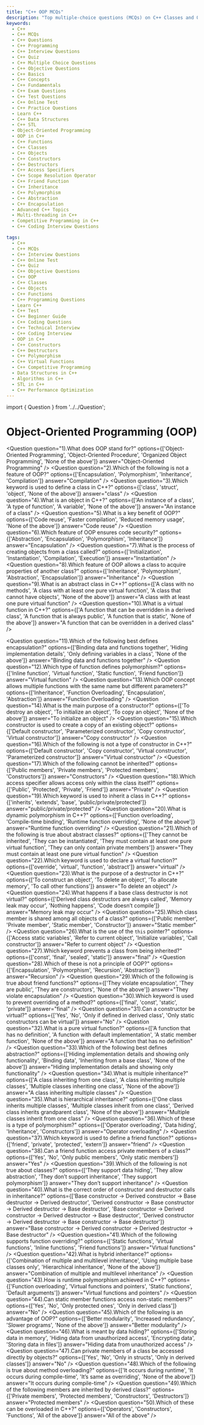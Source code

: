 ```yaml
---
title: "C++ OOP MCQs"
description: "Top multiple-choice questions (MCQs) on C++ Classes and Objects for interview preparation. Covers constructors, access specifiers, friend functions, and object creation."
keywords:
  - C++
  - C++ MCQs
  - C++ Questions
  - C++ Programming
  - C++ Interview Questions
  - C++ Quiz
  - C++ Multiple Choice Questions
  - C++ Objective Questions
  - C++ Basics
  - C++ Concepts
  - C++ Fundamentals
  - C++ Exam Questions
  - C++ Test Questions
  - C++ Online Test
  - C++ Practice Questions
  - Learn C++
  - C++ Data Structures
  - C++ STL
  - Object-Oriented Programming
  - OOP in C++
  - C++ Functions
  - C++ Classes
  - C++ Objects
  - C++ Constructors
  - C++ Destructors
  - C++ Access Specifiers
  - C++ Scope Resolution Operator
  - C++ Friend Function
  - C++ Inheritance
  - C++ Polymorphism
  - C++ Abstraction
  - C++ Encapsulation
  - Advanced C++ Topics
  - Multi-threading in C++
  - Competitive Programming in C++
  - C++ Coding Interview Questions

tags:
  - C++
  - C++ MCQs
  - C++ Interview Questions
  - C++ Online Test
  - C++ Quiz
  - C++ Objective Questions
  - C++ OOP
  - C++ Classes
  - C++ Objects
  - C++ Functions
  - C++ Programming Questions
  - Learn C++
  - C++ Test
  - C++ Beginner Guide
  - C++ Coding Questions
  - C++ Technical Interview
  - C++ Coding Interview
  - OOP in C++
  - C++ Constructors
  - C++ Destructors
  - C++ Polymorphism
  - C++ Virtual Functions
  - C++ Competitive Programming
  - Data Structures in C++
  - Algorithms in C++
  - STL in C++
  - C++ Performance Optimization
---
```



import { Question } from '../../Question';

# Object-Oriented Programming (OOP)

<Question
  question="1).What does OOP stand for?"
  options={['Object-Oriented Programming', 'Object-Oriented Procedure', 'Organized Object Programming', 'None of the above']}
  answer="Object-Oriented Programming"
/>
<Question
  question="2).Which of the following is not a feature of OOP?"
  options={['Encapsulation', 'Polymorphism', 'Inheritance', 'Compilation']}
  answer="Compilation"
/>
<Question
  question="3).Which keyword is used to define a class in C++?"
  options={['class', 'struct', 'object', 'None of the above']}
  answer="class"
/>
<Question
  question="4).What is an object in C++?"
  options={['An instance of a class', 'A type of function', 'A variable', 'None of the above']}
  answer="An instance of a class"
/>
<Question
  question="5).What is a key benefit of OOP?"
  options={['Code reuse', 'Faster compilation', 'Reduced memory usage', 'None of the above']}
  answer="Code reuse"
/>
<Question
  question="6).Which feature of OOP ensures code security?"
  options={['Abstraction', 'Encapsulation', 'Polymorphism', 'Inheritance']}
  answer="Encapsulation"
/>
<Question
  question="7).What is the process of creating objects from a class called?"
  options={['Initialization', 'Instantiation', 'Compilation', 'Execution']}
  answer="Instantiation"
/>
<Question
  question="8).Which feature of OOP allows a class to acquire properties of another class?"
  options={['Inheritance', 'Polymorphism', 'Abstraction', 'Encapsulation']}
  answer="Inheritance"
/>
<Question
  question="9).What is an abstract class in C++?"
  options={['A class with no methods', 'A class with at least one pure virtual function', 'A class that cannot have objects', 'None of the above']}
  answer="A class with at least one pure virtual function"
/>
<Question
  question="10).What is a virtual function in C++?"
  options={['A function that can be overridden in a derived class', 'A function that is always public', 'A function that is static', 'None of the above']}
  answer="A function that can be overridden in a derived class"
/>

<Question
  question="11).Which of the following best defines encapsulation?"
  options={['Binding data and functions together', 'Hiding implementation details', 'Only defining variables in a class', 'None of the above']}
  answer="Binding data and functions together"
/>
<Question
  question="12).Which type of function defines polymorphism?"
  options={['Inline function', 'Virtual function', 'Static function', 'Friend function']}
  answer="Virtual function"
/>
<Question
  question="13).Which OOP concept allows multiple functions with the same name but different parameters?"
  options={['Inheritance', 'Function Overloading', 'Encapsulation', 'Abstraction']}
  answer="Function Overloading"
/>
<Question
  question="14).What is the main purpose of a constructor?"
  options={['To destroy an object', 'To initialize an object', 'To copy an object', 'None of the above']}
  answer="To initialize an object"
/>
<Question
  question="15).Which constructor is used to create a copy of an existing object?"
  options={['Default constructor', 'Parameterized constructor', 'Copy constructor', 'Virtual constructor']}
  answer="Copy constructor"
/>
<Question
  question="16).Which of the following is not a type of constructor in C++?"
  options={['Default constructor', 'Copy constructor', 'Virtual constructor', 'Parameterized constructor']}
  answer="Virtual constructor"
/>
<Question
  question="17).Which of the following cannot be inherited?"
  options={['Public members', 'Private members', 'Protected members', 'Constructors']}
  answer="Constructors"
/>
<Question
  question="18).Which access specifier allows access only within the class itself?"
  options={['Public', 'Protected', 'Private', 'Friend']}
  answer="Private"
/>
<Question
  question="19).Which keyword is used to inherit a class in C++?"
  options={['inherits', 'extends', 'base', 'public/private/protected']}
  answer="public/private/protected"
/>
<Question
  question="20).What is dynamic polymorphism in C++?"
  options={['Function overloading', 'Compile-time binding', 'Runtime function overriding', 'None of the above']}
  answer="Runtime function overriding"
/>
<Question
  question="21).Which of the following is true about abstract classes?"
  options={['They cannot be inherited', 'They can be instantiated', 'They must contain at least one pure virtual function', 'They can only contain private members']}
  answer="They must contain at least one pure virtual function"
/>
<Question
  question="22).Which keyword is used to declare a virtual function?"
  options={['override', 'virtual', 'function', 'abstract']}
  answer="virtual"
/>
<Question
  question="23).What is the purpose of a destructor in C++?"
  options={['To construct an object', 'To delete an object', 'To allocate memory', 'To call other functions']}
  answer="To delete an object"
/>
<Question
  question="24).What happens if a base class destructor is not virtual?"
  options={['Derived class destructors are always called', 'Memory leak may occur', 'Nothing happens', 'Code doesn’t compile']}
  answer="Memory leak may occur"
/>
<Question
  question="25).Which class member is shared among all objects of a class?"
  options={['Public member', 'Private member', 'Static member', 'Constructor']}
  answer="Static member"
/>
<Question
  question="26).What is the use of the `this` pointer?"
  options={['Access static variables', 'Refer to current object', 'Initialize variables', 'Call constructor']}
  answer="Refer to current object"
/>
<Question
  question="27).Which keyword prevents a class from being inherited?"
  options={['const', 'final', 'sealed', 'static']}
  answer="final"
/>
<Question
  question="28).Which of these is not a principle of OOP?"
  options={['Encapsulation', 'Polymorphism', 'Recursion', 'Abstraction']}
  answer="Recursion"
/>
<Question
  question="29).Which of the following is true about friend functions?"
  options={['They violate encapsulation', 'They are public', 'They are constructors', 'None of the above']}
  answer="They violate encapsulation"
/>
<Question
  question="30).Which keyword is used to prevent overriding of a method?"
  options={['final', 'const', 'static', 'private']}
  answer="final"
/>
<Question
  question="31).Can a constructor be virtual?"
  options={['Yes', 'No', 'Only if defined in derived class', 'Only static constructors can be virtual']}
  answer="No"
/>
<Question
  question="32).What is a pure virtual function?"
  options={['A function that has no definition', 'A function with default implementation', 'A static member function', 'None of the above']}
  answer="A function that has no definition"
/>
<Question
  question="33).Which of the following best defines abstraction?"
  options={['Hiding implementation details and showing only functionality', 'Binding data', 'Inheriting from a base class', 'None of the above']}
  answer="Hiding implementation details and showing only functionality"
/>
<Question
  question="34).What is multiple inheritance?"
  options={['A class inheriting from one class', 'A class inheriting multiple classes', 'Multiple classes inheriting one class', 'None of the above']}
  answer="A class inheriting multiple classes"
/>
<Question
  question="35).What is hierarchical inheritance?"
  options={['One class inherits multiple classes', 'Multiple classes inherit from one class', 'Derived class inherits grandparent class', 'None of the above']}
  answer="Multiple classes inherit from one class"
/>
<Question
  question="36).Which of these is a type of polymorphism?"
  options={['Operator overloading', 'Data hiding', 'Inheritance', 'Constructors']}
  answer="Operator overloading"
/>
<Question
  question="37).Which keyword is used to define a friend function?"
  options={['friend', 'private', 'protected', 'extern']}
  answer="friend"
/>
<Question
  question="38).Can a friend function access private members of a class?"
  options={['Yes', 'No', 'Only public members', 'Only static members']}
  answer="Yes"
/>
<Question
  question="39).Which of the following is not true about classes?"
  options={['They support data hiding', 'They allow abstraction', 'They don’t support inheritance', 'They support polymorphism']}
  answer="They don’t support inheritance"
/>
<Question
  question="40).What is the correct order of constructor and destructor calls in inheritance?"
  options={['Base constructor → Derived constructor → Base destructor → Derived destructor', 'Derived constructor → Base constructor → Derived destructor → Base destructor', 'Base constructor → Derived constructor → Derived destructor → Base destructor', 'Derived constructor → Derived destructor → Base constructor → Base destructor']}
  answer="Base constructor → Derived constructor → Derived destructor → Base destructor"
/>
<Question
  question="41).Which of the following supports function overriding?"
  options={['Static functions', 'Virtual functions', 'Inline functions', 'Friend functions']}
  answer="Virtual functions"
/>
<Question
  question="42).What is hybrid inheritance?"
  options={['Combination of multiple and multilevel inheritance', 'Using multiple base classes only', 'Hierarchical inheritance', 'None of the above']}
  answer="Combination of multiple and multilevel inheritance"
/>
<Question
  question="43).How is runtime polymorphism achieved in C++?"
  options={['Function overloading', 'Virtual functions and pointers', 'Static functions', 'Default arguments']}
  answer="Virtual functions and pointers"
/>
<Question
  question="44).Can static member functions access non-static members?"
  options={['Yes', 'No', 'Only protected ones', 'Only in derived class']}
  answer="No"
/>
<Question
  question="45).Which of the following is an advantage of OOP?"
  options={['Better modularity', 'Increased redundancy', 'Slower programs', 'None of the above']}
  answer="Better modularity"
/>
<Question
  question="46).What is meant by data hiding?"
  options={['Storing data in memory', 'Hiding data from unauthorized access', 'Encrypting data', 'Storing data in files']}
  answer="Hiding data from unauthorized access"
/>
<Question
  question="47).Can private members of a class be accessed directly by objects?"
  options={['Yes', 'No', 'Only in structs', 'Only in derived classes']}
  answer="No"
/>
<Question
  question="48).Which of the following is true about method overloading?"
  options={['It occurs during runtime', 'It occurs during compile-time', 'It’s same as overriding', 'None of the above']}
  answer="It occurs during compile-time"
/>
<Question
  question="49).Which of the following members are inherited by derived class?"
  options={['Private members', 'Protected members', 'Constructors', 'Destructors']}
  answer="Protected members"
/>
<Question
  question="50).Which of these can be overloaded in C++?"
  options={['Operators', 'Constructors', 'Functions', 'All of the above']}
  answer="All of the above"
/>

